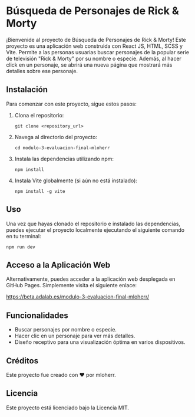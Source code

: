 # Búsqueda de Personajes de Rick & Morty

¡Bienvenide al proyecto de Búsqueda de Personajes de Rick & Morty! Este proyecto es una aplicación web construida con React JS, HTML, SCSS y Vite. Permite a las personas usuarias buscar personajes de la popular serie de televisión "Rick & Morty" por su nombre o especie. Además, al hacer click en un personaje, se abrirá una nueva página que mostrará más detalles sobre ese personaje.

## Instalación

Para comenzar con este proyecto, sigue estos pasos:

1. Clona el repositorio:

   ```console
   git clone <repository_url>
   ```

2. Navega al directorio del proyecto:

   ```console
   cd modulo-3-evaluacion-final-mloherr
   ```

3. Instala las dependencias utilizando npm:

   ```console
   npm install
   ```

4. Instala Vite globalmente (si aún no está instalado):
   ```console
   npm install -g vite
   ```

## Uso

Una vez que hayas clonado el repositorio e instalado las dependencias, puedes ejecutar el proyecto localmente ejecutando el siguiente comando en tu terminal:

```console
npm run dev
```

## Acceso a la Aplicación Web

Alternativamente, puedes acceder a la aplicación web desplegada en GitHub Pages. Simplemente visita el siguiente enlace:

https://beta.adalab.es/modulo-3-evaluacion-final-mloherr/

## Funcionalidades

- Buscar personajes por nombre o especie.
- Hacer clic en un personaje para ver más detalles.
- Diseño receptivo para una visualización óptima en varios dispositivos.

## Créditos

Este proyecto fue creado con ❤️ por mloherr.

## Licencia

Este proyecto está licenciado bajo la Licencia MIT.
